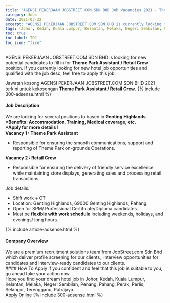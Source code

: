 ```yaml
---
title: "AGENSI PEKERJAAN JOBSTREET.COM SDN BHD Job Vacancies 2021 - Theme Park Assistant / Retail Crew" 
category: Jobs 
date: 2021-03-22 
excerpt: "AGENSI PEKERJAAN JOBSTREET.COM SDN BHD is currently looking for suitable person to fill in the Theme Park Assistant / Retail Crew which positioned at Johor, Kedah, Kuala Lumpur, Kelantan, Melaka, Negeri Sembilan, Penang, Pahang, Perak, Perlis, Selangor, Terengganu, Putrajaya" 
tags: [Johor, Kedah, Kuala Lumpur, Kelantan, Melaka, Negeri Sembilan, Penang, Pahang, Perak, Perlis, Selangor, Terengganu, Putrajaya] 
toc: true 
toc_label: TOC 
toc_icon: "fire" 
--- 
```


<p>AGENSI PEKERJAAN JOBSTREET.COM SDN BHD is looking for new potential candidates to fill in for <b>Theme Park Assistant / Retail Crew</b> position. If you currently looking for new hotel job opportunities and qualified with the job desc, feel free to apply this job.
</p>Jawatan kosong AGENSI PEKERJAAN JOBSTREET.COM SDN BHD 2021 terkini untuk kekosongan <b>Theme Park Assistant / Retail Crew</b>. 
{% include 300-adsense.html %} 
<div><div><h4>Job Description</h4></div><div><div><span><div><div>We are looking for several positions to based in <strong>Genting Highlands</strong>.<div><strong>*Benefits: Accommodation, Training, Medical coverage, etc.</strong></div><strong>*Apply for more details !</strong></div><div><strong>Vacancy 1 : Theme Park Assistant</strong></div><ul><li>Responsible for ensuring the smooth communications, support and reporting of Theme Park on-grounds Operations.</li></ul><div><strong>Vacancy 2 : Retail Crew</strong></div><ul><li>Responsible for ensuring the delivery of friendly service excellence while maintaining store displays, generating sales and processing retail transactions.</li></ul><div>Job details:</div><ul><li>Shift work + OT</li><li>Location: Genting Highlands, 69000 Genting Highlands, Pahang.</li><li>Open for SPM/ Professional Certificate/Diploma candidates.</li><li>Must be <strong>flexible with work schedule</strong> including weekends, holidays, and evenings/ long hours.</li></ul></div></span></div></div></div> 
{% include article-adsense.html %} 
<div><div><h4>Company Overview</h4></div><div><div><span><div><div>
	We are a premium recruitment solutions team from JobStreet.com Sdn Bhd which deliver profile screening for our clients,&#160; interview opportunities for candidates and interview-ready candidates to our clients.</div></div></span></div></div></div> 
#### How To Apply 
If you confident and feel that this job is suitable to you, go ahead take your action now. <br/> 
Hope you find your dream hotel job in Johor, Kedah, Kuala Lumpur, Kelantan, Melaka, Negeri Sembilan, Penang, Pahang, Perak, Perlis, Selangor, Terengganu, Putrajaya. <br/> 
<a href="https://www.jobstreet.com.my/en/job/theme-park-assistant-retail-crew-4513601?jobId=jobstreet-my-job-4513601" class="btn btn--info" target="_blank" rel="nofollow noopenner">Apply Online</a> 
{% include 300-adsense.html %} 